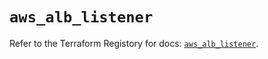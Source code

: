 # `aws_alb_listener`

Refer to the Terraform Registory for docs: [`aws_alb_listener`](https://registry.terraform.io/providers/hashicorp/aws/5.16.1/docs/resources/alb_listener).
